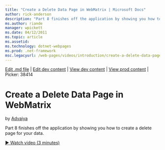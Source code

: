 ```yaml
---
title: "Create a Delete Data Page in WebMatrix | Microsoft Docs"
author: rick-anderson
description: "Part 8 finishes off the application by showing you how to create a delete page for your data."
ms.author: riande
manager: wpickett
ms.date: 04/12/2011
ms.topic: article
ms.assetid: 
ms.technology: dotnet-webpages
ms.prod: .net-framework
msc.legacyurl: /web-pages/videos/introduction/create-a-delete-data-page-in-webmatrix
---
```

[Edit .md file](C:\Projects\msc\dev\Msc.Www\Web.ASP\App_Data\github\web-pages\videos\introduction\create-a-delete-data-page-in-webmatrix.md) | [Edit dev content](http://www.aspdev.net/umbraco#/content/content/edit/26855) | [View dev content](http://docs.aspdev.net/tutorials/web-pages/videos/introduction/create-a-delete-data-page-in-webmatrix.html) | [View prod content](http://www.asp.net/web-pages/videos/introduction/create-a-delete-data-page-in-webmatrix) | Picker: 38414

Create a Delete Data Page in WebMatrix
====================
by [Advaiya](https://twitter.com/Advaiyasolns)

Part 8 finishes off the application by showing you how to create a delete page for your data.

[&#9654; Watch video (3 minutes)](https://channel9.msdn.com/Blogs/ASP-NET-Site-Videos/create-a-delete-data-page-in-webmatrix)